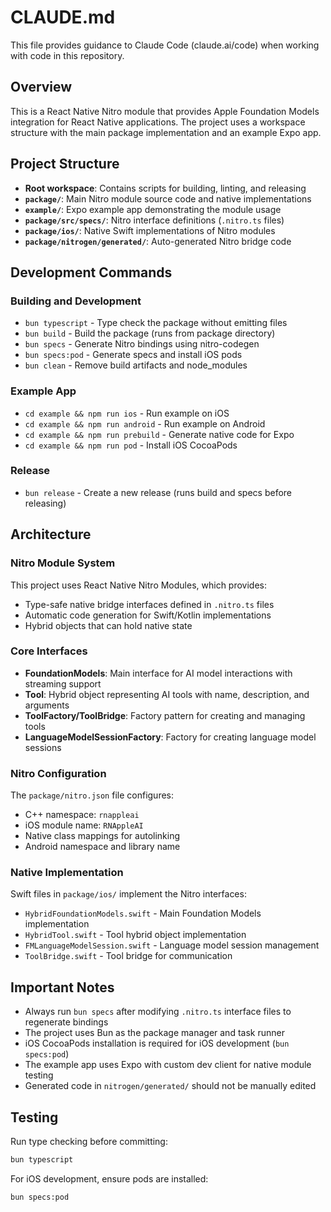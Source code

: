 # CLAUDE.md

This file provides guidance to Claude Code (claude.ai/code) when working with code in this repository.

## Overview

This is a React Native Nitro module that provides Apple Foundation Models integration for React Native applications. The project uses a workspace structure with the main package implementation and an example Expo app.

## Project Structure

- **Root workspace**: Contains scripts for building, linting, and releasing
- **`package/`**: Main Nitro module source code and native implementations
- **`example/`**: Expo example app demonstrating the module usage
- **`package/src/specs/`**: Nitro interface definitions (`.nitro.ts` files)
- **`package/ios/`**: Native Swift implementations of Nitro modules
- **`package/nitrogen/generated/`**: Auto-generated Nitro bridge code

## Development Commands

### Building and Development
- `bun typescript` - Type check the package without emitting files
- `bun build` - Build the package (runs from package directory)
- `bun specs` - Generate Nitro bindings using nitro-codegen
- `bun specs:pod` - Generate specs and install iOS pods
- `bun clean` - Remove build artifacts and node_modules

### Example App
- `cd example && npm run ios` - Run example on iOS
- `cd example && npm run android` - Run example on Android
- `cd example && npm run prebuild` - Generate native code for Expo
- `cd example && npm run pod` - Install iOS CocoaPods

### Release
- `bun release` - Create a new release (runs build and specs before releasing)

## Architecture

### Nitro Module System
This project uses React Native Nitro Modules, which provides:
- Type-safe native bridge interfaces defined in `.nitro.ts` files
- Automatic code generation for Swift/Kotlin implementations
- Hybrid objects that can hold native state

### Core Interfaces
- **FoundationModels**: Main interface for AI model interactions with streaming support
- **Tool**: Hybrid object representing AI tools with name, description, and arguments
- **ToolFactory/ToolBridge**: Factory pattern for creating and managing tools
- **LanguageModelSessionFactory**: Factory for creating language model sessions

### Nitro Configuration
The `package/nitro.json` file configures:
- C++ namespace: `rnappleai`
- iOS module name: `RNAppleAI`
- Native class mappings for autolinking
- Android namespace and library name

### Native Implementation
Swift files in `package/ios/` implement the Nitro interfaces:
- `HybridFoundationModels.swift` - Main Foundation Models implementation
- `HybridTool.swift` - Tool hybrid object implementation
- `FMLanguageModelSession.swift` - Language model session management
- `ToolBridge.swift` - Tool bridge for communication

## Important Notes

- Always run `bun specs` after modifying `.nitro.ts` interface files to regenerate bindings
- The project uses Bun as the package manager and task runner
- iOS CocoaPods installation is required for iOS development (`bun specs:pod`)
- The example app uses Expo with custom dev client for native module testing
- Generated code in `nitrogen/generated/` should not be manually edited

## Testing

Run type checking before committing:
```bash
bun typescript
```

For iOS development, ensure pods are installed:
```bash
bun specs:pod
```
